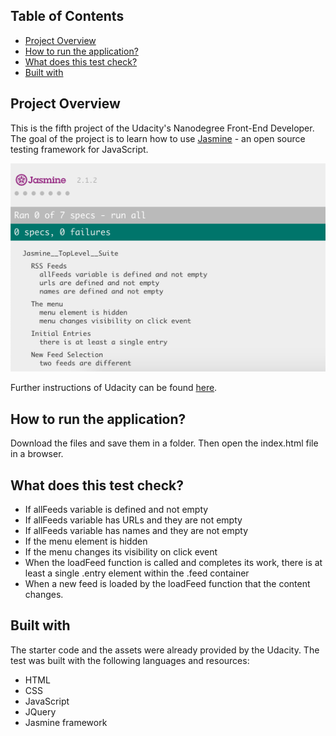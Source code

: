 ## Table of Contents

* [Project Overview](#project-overview)
* [How to run the application?](#how-to-run-the-application?)
* [What does this test check?](#what-does-this-test-check?)
* [Built with](#built-with)

## Project Overview

This is the fifth project of the Udacity's Nanodegree Front-End Developer.
The goal of the project is to learn how to use [Jasmine](https://jasmine.github.io/) - an open source testing framework for JavaScript.

![image](images/screenshot-result.png)

Further instructions of Udacity can be found [here](https://github.com/udacity/frontend-nanodegree-feedreader).

## How to run the application?

Download the files and save them in a folder. Then open the index.html file in a browser.

## What does this test check?

- If allFeeds variable is defined and not empty
- If allFeeds variable has URLs and they are not empty
- If allFeeds variable has names and they are not empty
- If the menu element is hidden
- If the menu changes its visibility on click event
- When the loadFeed function is called and completes its work, there is at least a single .entry element within the .feed container
- When a new feed is loaded by the loadFeed function that the content changes.

## Built with

The starter code and the assets were already provided by the Udacity. The test was built with the following languages and resources:

- HTML
- CSS
- JavaScript
- JQuery
- Jasmine framework
